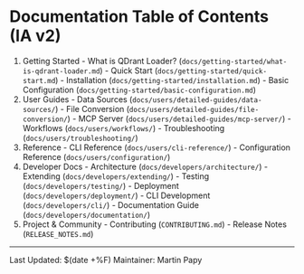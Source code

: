 # Documentation Table of Contents (IA v2)
1) Getting Started - What is QDrant Loader? (`docs/getting-started/what-is-qdrant-loader.md`) - Quick Start (`docs/getting-started/quick-start.md`) - Installation (`docs/getting-started/installation.md`) - Basic Configuration (`docs/getting-started/basic-configuration.md`)
2) User Guides - Data Sources (`docs/users/detailed-guides/data-sources/`) - File Conversion (`docs/users/detailed-guides/file-conversion/`) - MCP Server (`docs/users/detailed-guides/mcp-server/`) - Workflows (`docs/users/workflows/`) - Troubleshooting (`docs/users/troubleshooting/`)
3) Reference - CLI Reference (`docs/users/cli-reference/`) - Configuration Reference (`docs/users/configuration/`)
4) Developer Docs - Architecture (`docs/developers/architecture/`) - Extending (`docs/developers/extending/`) - Testing (`docs/developers/testing/`) - Deployment (`docs/developers/deployment/`) - CLI Development (`docs/developers/cli/`) - Documentation Guide (`docs/developers/documentation/`)
5) Project & Community - Contributing (`CONTRIBUTING.md`) - Release Notes (`RELEASE_NOTES.md`)
---
Last Updated: $(date +%F)
Maintainer: Martin Papy
